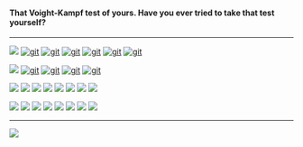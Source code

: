 
#### That Voight-Kampf test of yours. Have you ever tried to take that test yourself?

---

<!-- ![](https://img.shields.io/twitch/status/silyneko?logo=twitch&logoColor=white&style=for-the-badge) -->
<!-- LINK: https://simpleicons.org/ -->

<div align="left">

  [![](https://img.shields.io/static/v1?label=%20&message=Releases%3A&color=363636&style=for-the-badge)](https://github.com/stars/al1-ce/lists/my-releases)
  [![git](https://img.shields.io/github/v/release/al1-ce/pkm?label=pkm&logo=d&style=for-the-badge)](https://github.com/al1-ce/pkm)
  [![git](https://img.shields.io/github/v/release/al1-ce/pxv?label=pxv&logo=d&style=for-the-badge)](https://github.com/al1-ce/pxv)
  [![git](https://img.shields.io/github/v/release/al1-ce/confed?label=confed&logo=d&style=for-the-badge)](https://github.com/al1-ce/confed)
  [![git](https://img.shields.io/github/v/release/al1-ce/just.nvim?label=just%2envim&logo=typescript&logoColor=white&style=for-the-badge)](https://github.com/al1-ce/just.nvim)
  [![git](https://img.shields.io/static/v1?label=AtheOS&message=v1.0.0&logo=javascript&logoColor=white&color=007ec6&style=for-the-badge)](https://github.com/al1-ce/atheos)
  [![git](https://img.shields.io/static/v1?label=Evestian&message=v1.0.0&logo=dart&color=007ec6&style=for-the-badge)](https://evestian.com)

  [![](https://img.shields.io/static/v1?label=%20&message=Libraries%3A&color=363636&style=for-the-badge)](https://github.com/stars/al1-ce/lists/my-libraries)
  [![git](https://img.shields.io/github/v/release/al1-ce/sily?label=sily&logo=d&style=for-the-badge)](https://github.com/al1-ce/sily)
  [![git](https://img.shields.io/github/v/release/al1-ce/clib?label=clib&logo=d&style=for-the-badge)](https://github.com/al1-ce/clib)
  [![git](https://img.shields.io/github/v/release/aartificial-dev/faux?label=faux&logo=d&style=for-the-badge)](https://github.com/aartificial-dev/faux)
  [![git](https://img.shields.io/github/v/release/godot-dlang/godot-dlang?label=godot-dlang&logo=d&style=for-the-badge)](https://github.com/godot-dlang/godot-dlang)
  
  [![](https://img.shields.io/static/v1?label=%20&message=Languages%3A&color=363636&style=for-the-badge)](https://github.com/al1-ce?tab=repositories)
  [![](https://img.shields.io/static/v1?label=%20&message=DLang&color=B03931&style=for-the-badge&logo=d)](https://github.com/al1-ce?tab=repositories&language=d)
  [![](https://img.shields.io/static/v1?label=%20&message=Vala&color=6E38AC&style=for-the-badge&logo=vala&logoColor=white)](https://github.com/al1-ce?tab=repositories&language=vala)
  [![](https://img.shields.io/static/v1?label=%20&message=Dart&color=0175C2&style=for-the-badge&logo=dart&logoColor=white)](https://github.com/al1-ce?tab=repositories&language=dart)
  [![](https://img.shields.io/static/v1?label=%20&message=JS&color=323330&style=for-the-badge&logo=javascript)](https://github.com/al1-ce?tab=repositories&language=javascript)
  [![](https://img.shields.io/static/v1?label=%20&message=HTML&color=E34F26&style=for-the-badge&logo=HTML5&logoColor=white)](https://github.com/al1-ce?tab=repositories&language=html)
  [![](https://img.shields.io/static/v1?label=%20&message=CSS&color=1572B6&style=for-the-badge&logo=css3&logoColor=white)](https://github.com/al1-ce?tab=repositories&language=html)
  [![](https://img.shields.io/static/v1?label=%20&message=C&color=313230&style=for-the-badge&logo=c&logoColor=A8B9CC)](https://github.com/al1-ce?tab=repositories&language=c)

  [![](https://img.shields.io/static/v1?label=%20&message=Tools%3A&color=363636&style=for-the-badge)]()
  [![](https://img.shields.io/static/v1?label=%20&message=neovim&color=019733&style=for-the-badge&logo=neovim&logoColor=white)](https://github.com/al1-ce/MonolithVim) 
  [![](https://img.shields.io/static/v1?label=%20&message=git&color=e46430&style=for-the-badge&logo=git&logoColor=white)]()
  [![](https://img.shields.io/static/v1?label=%20&message=arch&color=1793D1&style=for-the-badge&logo=archlinux&logoColor=white)](https://github.com/al1-ce/dotfiles)
  [![](https://img.shields.io/static/v1?label=%20&message=qtile&color=215578&style=for-the-badge&logo=quicktime&logoColor=white)](https://github.com/al1-ce/dotfiles)
  [![](https://img.shields.io/static/v1?label=%20&message=wezterm&color=4E49EE&style=for-the-badge&logo=wezterm&logoColor=white)](https://github.com/al1-ce/dotfiles)
  [![](https://img.shields.io/static/v1?label=%20&message=Godot&color=blue&style=for-the-badge&logo=godotengine&logoColor=white)](https://github.com/orgs/aartificial-dev/repositories?q=-godot)
  [![](https://img.shields.io/static/v1?label=%20&message=GMS2&color=282828&style=for-the-badge&logo=gamemaker&logoColor=white)](https://github.com/orgs/aartificial-dev/repositories?q=-gm)
</div>

---

<!-- ![](https://raw.githubusercontent.com/al1-ce/al1-ce/master/greentext-2024-10-17T03_04_31.678Z.png) -->
![](https://api.al1-ce.dev/images/4chan)
<!-- ![](https://al1-ce-silyneko.vercel.app/api/images/anime) -->
<!-- ![](http://localhost:3000/api/images/greentext) -->
<!-- ![](http://localhost:3000/api/images/anime) -->
